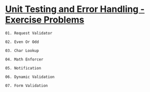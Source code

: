 # [Unit Testing and Error Handling - Exercise Problems](https://judge.softuni.org/Contests/2767/Unit-Testing-and-Error-Handling-Exercise)

    01. Request Validator

    02. Even Or Odd

    03. Char Lookup

    04. Math Enforcer

    05. Notification

    06. Dynamic Validation

    07. Form Validation
